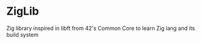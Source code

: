 # ZigLib
Zig library inspired in libft from 42's Common Core to learn Zig lang and its build system
